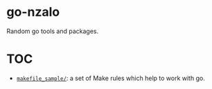 # go-nzalo

Random go tools and packages.

# TOC

- [`makefile_sample/`](makefile_sample): a set of Make rules which help to work with go.
